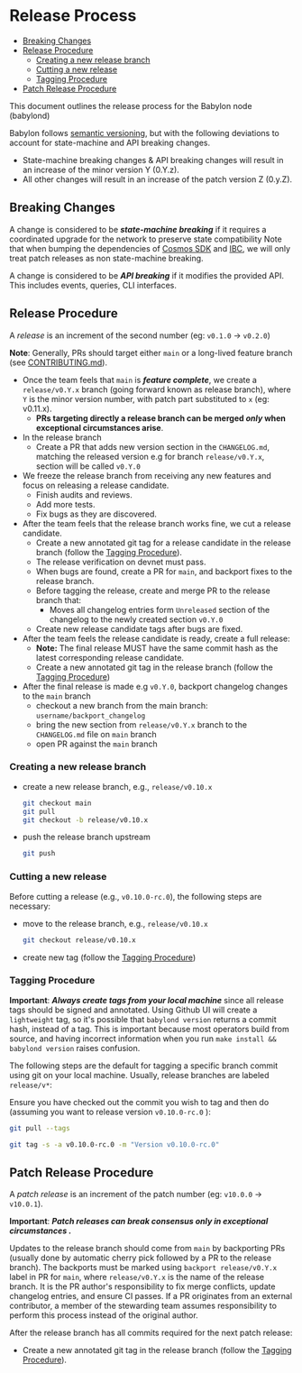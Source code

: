 # Release Process

- [Breaking Changes](#breaking-changes)
- [Release Procedure](#release-procedure)
  - [Creating a new release branch](#creating-a-new-release-branch)
  - [Cutting a new release](#cutting-a-new-release)
  - [Tagging Procedure](#tagging-procedure)
- [Patch Release Procedure](#patch-release-procedure)

This document outlines the release process for the Babylon node (babylond)

Babylon follows [semantic versioning](https://semver.org), but with the
following deviations to account for state-machine and API breaking changes.

- State-machine breaking changes & API breaking changes will result in an
increase of the minor version Y (0.Y.z).
- All other changes will result in an increase of the patch version Z (0.y.Z).

## Breaking Changes

A change is considered to be ***state-machine breaking*** if it requires a
coordinated upgrade for the network to preserve state compatibility Note that
when bumping the dependencies of [Cosmos
SDK](https://github.com/cosmos/cosmos-sdk) and
[IBC](https://github.com/cosmos/ibc-go), we will only treat patch releases as
non state-machine breaking.

A change is considered to be ***API breaking*** if it modifies the provided API.
This includes events, queries, CLI interfaces.

## Release Procedure

A _release_ is an increment of the second number (eg: `v0.1.0` → `v0.2.0`)

**Note**: Generally, PRs should target either `main` or a long-lived feature
branch (see [CONTRIBUTING.md](./CONTRIBUTING.md#pull-requests)).

* Once the team feels that `main` is _**feature complete**_, we create a
  `release/v0.Y.x` branch (going forward known as release branch), where `Y` is
  the minor version number, with patch part substituted to `x` (eg: v0.11.x).
  * **PRs targeting directly a release branch can be merged _only_ when
    exceptional circumstances arise**.
* In the release branch
  * Create a PR that adds new version section in the `CHANGELOG.md`, matching the released version e.g
    for branch `release/v0.Y.x`, section will be called `v0.Y.0`
* We freeze the release branch from receiving any new features and focus on
  releasing a release candidate.
  * Finish audits and reviews.
  * Add more tests.
  * Fix bugs as they are discovered.
* After the team feels that the release branch works fine, we cut a release
  candidate.
  * Create a new annotated git tag for a release candidate in the release branch
    (follow the [Tagging Procedure](#tagging-procedure)).
  * The release verification on devnet must pass.
  * When bugs are found, create a PR for `main`, and backport fixes to the
    release branch.
  * Before tagging the release, create and merge PR to the release branch that:
    * Moves all changelog entries form `Unreleased` section of the changelog to the newly created section `v0.Y.0`
  * Create new release candidate tags after bugs are fixed.
* After the team feels the release candidate is ready, create a full release:
  * **Note:** The final release MUST have the same commit hash as the latest
    corresponding release candidate.
  * Create a new annotated git tag in the release branch (follow the [Tagging
    Procedure](#tagging-procedure))
* After the final release is made e.g `v0.Y.0`, backport changelog changes to the `main` branch
  * checkout a new branch from the main branch: `username/backport_changelog`
  * bring the new section from `release/v0.Y.x` branch to the `CHANGELOG.md` file on `main` branch
  * open PR against the `main` branch

### Creating a new release branch

- create a new release branch, e.g., `release/v0.10.x`
    ```bash
    git checkout main
    git pull
    git checkout -b release/v0.10.x
    ```
- push the release branch upstream
    ```bash
    git push
    ```
### Cutting a new release

Before cutting a release (e.g., `v0.10.0-rc.0`), the
following steps are necessary:

- move to the release branch, e.g., `release/v0.10.x`
    ```bash
    git checkout release/v0.10.x
    ```
- create new tag (follow the [Tagging Procedure](#tagging-procedure))

### Tagging Procedure

**Important**: _**Always create tags from your local machine**_ since all
release tags should be signed and annotated. Using Github UI will create a
`lightweight` tag, so it's possible that `babylond version` returns a commit
hash, instead of a tag. This is important because most operators build from
source, and having incorrect information when you run `make install && babylond
version` raises confusion.

The following steps are the default for tagging a specific branch commit using
git on your local machine. Usually, release branches are labeled `release/v*`:

Ensure you have checked out the commit you wish to tag and then do (assuming
you want to release version `v0.10.0-rc.0` ):
```bash
git pull --tags

git tag -s -a v0.10.0-rc.0 -m "Version v0.10.0-rc.0"
```
## Patch Release Procedure

A _patch release_ is an increment of the patch number (eg: `v10.0.0` → `v10.0.1`).

**Important**: _**Patch releases can break consensus only in exceptional
circumstances .**_

Updates to the release branch should come from `main` by backporting PRs
(usually done by automatic cherry pick followed by a PR to the release branch).
The backports must be marked using `backport release/v0.Y.x` label in PR for
`main`, where `release/v0.Y.x` is the name of the release branch. It is the PR
author's responsibility to fix merge conflicts, update changelog entries, and
ensure CI passes. If a PR originates from an external contributor, a member of
the stewarding team assumes responsibility to perform this process instead of
the original author.

After the release branch has all commits required for the next patch release:
* Create a new annotated git tag in the release
branch (follow the [Tagging Procedure](#tagging-procedure)).
